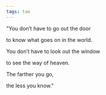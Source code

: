 ```yaml
---
tags: tao
---
```


"You don’t have to go out the door

to know what goes on in the world.

You don’t have to look out the window

to see the way of heaven.

The farther you go,

the less you know."
